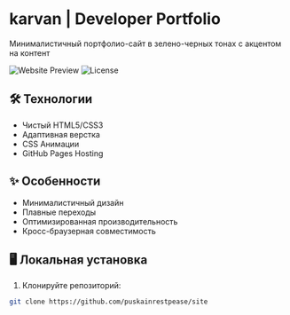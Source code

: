 # karvan | Developer Portfolio

Минималистичный портфолио-сайт в зелено-черных тонах с акцентом на контент

![Website Preview](https://img.shields.io/badge/Status-Online-00FF88?style=flat-square) 
![License](https://img.shields.io/badge/License-MIT-00FF88?style=flat-square)

## 🛠 Технологии
- Чистый HTML5/CSS3
- Адаптивная верстка
- CSS Анимации
- GitHub Pages Hosting

## ✨ Особенности
- Минималистичный дизайн
- Плавные переходы
- Оптимизированная производительность
- Кросс-браузерная совместимость


## 🖥 Локальная установка
1. Клонируйте репозиторий:
```bash
git clone https://github.com/puskainrestpease/site